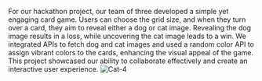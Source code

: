 For our hackathon project, our team of three developed a simple yet engaging card game. Users can choose the grid size, and when they turn over a card, they aim to reveal either a dog or cat image. Revealing the dog image results in a loss, while uncovering the cat image leads to a win. We integrated APIs to fetch dog and cat images and used a random color API to assign vibrant colors to the cards, enhancing the visual appeal of the game. This project showcased our ability to collaborate effectively and create an interactive user experience.
![Cat-4](https://github.com/user-attachments/assets/6270e794-2a43-432b-bfbd-56d0d4d8cb28)
